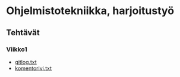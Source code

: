 # Ohjelmistotekniikka, harjoitustyö

## Tehtävät

### Viikko1

- [gitlog.txt](https://github.com/artoh/ot-harjoitustyo/blob/master/laskarit/viikko1/gitlog.txt)
- [komentorivi.txt](https://github.com/artoh/ot-harjoitustyo/blob/master/laskarit/viikko1/komentorivi.txt)
